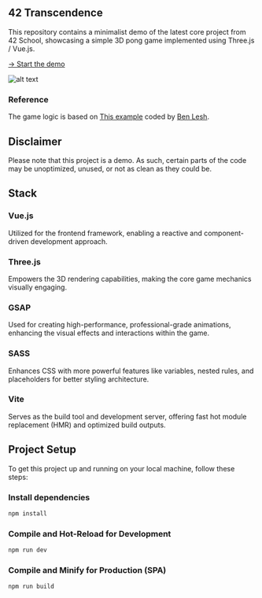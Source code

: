 ## 42 Transcendence
This repository contains a minimalist demo of the latest core project from 42 School, showcasing a simple 3D pong game implemented using Three.js / Vue.js.

[-> Start the demo](https://pong.mickaellaval.com/)

![alt text](https://book.mickaellaval.com/book-4.webp)

### Reference
The game logic is based on [This example](https://embed.plnkr.co/zg1iEjXtv0krpPSgkWe3/) coded by [Ben Lesh](https://github.com/benlesh).

## Disclaimer
Please note that this project is a demo. As such, certain parts of the code may be unoptimized, unused, or not as clean as they could be.

## Stack
### Vue.js
Utilized for the frontend framework, enabling a reactive and component-driven development approach.
### Three.js
Empowers the 3D rendering capabilities, making the core game mechanics visually engaging.
### GSAP
Used for creating high-performance, professional-grade animations, enhancing the visual effects and interactions within the game.
### SASS
Enhances CSS with more powerful features like variables, nested rules, and placeholders for better styling architecture.
### Vite
Serves as the build tool and development server, offering fast hot module replacement (HMR) and optimized build outputs.

## Project Setup
To get this project up and running on your local machine, follow these steps:

### Install dependencies

```sh
npm install
```

### Compile and Hot-Reload for Development

```sh
npm run dev
```

### Compile and Minify for Production (SPA)

```sh
npm run build
```
